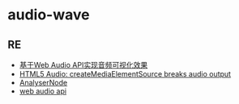 # audio-wave

## RE
  - [基于Web Audio API实现音频可视化效果](https://developer.mozilla.org/zh-CN/docs/Web/API/Web_Audio_API/Visualizations_with_Web_Audio_API)
  - [HTML5 Audio: createMediaElementSource breaks audio output](https://stackoverflow.com/questions/39187924/html5-audio-createmediaelementsource-breaks-audio-output/39192187#39192187)
  - [AnalyserNode](https://developer.mozilla.org/zh-CN/docs/Web/API/AnalyserNode)
  - [web audio api](https://developer.mozilla.org/zh-CN/docs/Web/API/Web_Audio_API)